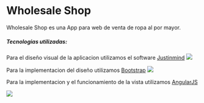 # Wholesale Shop
Wholesale Shop es una App para web de venta de ropa al por mayor.

##### Tecnologias utilizadas:

Para el diseño visual de la aplicacion utilizamos el software [Justinmind](http://www.justinmind.com)
![](https://github.com/CrazyMind-Grx/WholesaleShop/blob/master/images/Justinmind.png)

Para la implementacion del diseño utilizamos [Bootstrap](http://getbootstrap.com)
![](https://github.com/CrazyMind-Grx/WholesaleShop/blob/master/images/bootstrap.png)

Para la implementacion y el funcionamiento de la vista utilizamos [AngularJS](https://angularjs.org)

![](https://github.com/CrazyMind-Grx/WholesaleShop/blob/master/images/angularjs.png)


